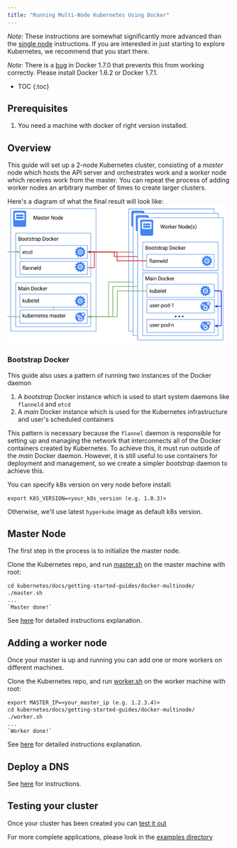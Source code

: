 ```yaml
---
title: "Running Multi-Node Kubernetes Using Docker"
---
```


_Note_:
These instructions are somewhat significantly more advanced than the [single node](docker) instructions.  If you are
interested in just starting to explore Kubernetes, we recommend that you start there.

_Note_:
There is a [bug](https://github.com/docker/docker/issues/14106) in Docker 1.7.0 that prevents this from working correctly.
Please install Docker 1.6.2 or Docker 1.7.1.

* TOC
{:toc}

## Prerequisites

1. You need a machine with docker of right version installed.

## Overview

This guide will set up a 2-node Kubernetes cluster, consisting of a _master_ node which hosts the API server and orchestrates work
and a _worker_ node which receives work from the master.  You can repeat the process of adding worker nodes an arbitrary number of
times to create larger clusters.

Here's a diagram of what the final result will look like:
![Kubernetes Single Node on Docker](/images/docs/k8s-docker.png)

### Bootstrap Docker

This guide also uses a pattern of running two instances of the Docker daemon
   1) A _bootstrap_ Docker instance which is used to start system daemons like `flanneld` and `etcd`
   2) A _main_ Docker instance which is used for the Kubernetes infrastructure and user's scheduled containers

This pattern is necessary because the `flannel` daemon is responsible for setting up and managing the network that interconnects
all of the Docker containers created by Kubernetes.  To achieve this, it must run outside of the _main_ Docker daemon.  However,
it is still useful to use containers for deployment and management, so we create a simpler _bootstrap_ daemon to achieve this.

You can specify k8s version on very node before install:

```shell
export K8S_VERSION=<your_k8s_version (e.g. 1.0.3)>
```

Otherwise, we'll use latest `hyperkube` image as default k8s version.

## Master Node

The first step in the process is to initialize the master node.

Clone the Kubernetes repo, and run [master.sh](/{{page.version}}/docs/getting-started-guides/docker-multinode/master.sh) on the master machine with root:

```shell
cd kubernetes/docs/getting-started-guides/docker-multinode/
./master.sh
...
`Master done!`
```

See [here](/{{page.version}}/docs/getting-started-guides/docker-multinode/master) for detailed instructions explanation.

## Adding a worker node

Once your master is up and running you can add one or more workers on different machines.

Clone the Kubernetes repo, and run [worker.sh](/{{page.version}}/docs/getting-started-guides/docker-multinode/worker.sh) on the worker machine with root:

```shell
export MASTER_IP=<your_master_ip (e.g. 1.2.3.4)>
cd kubernetes/docs/getting-started-guides/docker-multinode/
./worker.sh
...
`Worker done!`
````

See [here](/{{page.version}}/docs/getting-started-guides/docker-multinode/worker) for detailed instructions explanation.

## Deploy a DNS

See [here](/{{page.version}}/docs/getting-started-guides/docker-multinode/deployDNS) for instructions.

## Testing your cluster

Once your cluster has been created you can [test it out](/{{page.version}}/docs/getting-started-guides/docker-multinode/testing)

For more complete applications, please look in the [examples directory](https://github.com/kubernetes/kubernetes/tree/master/examples/)